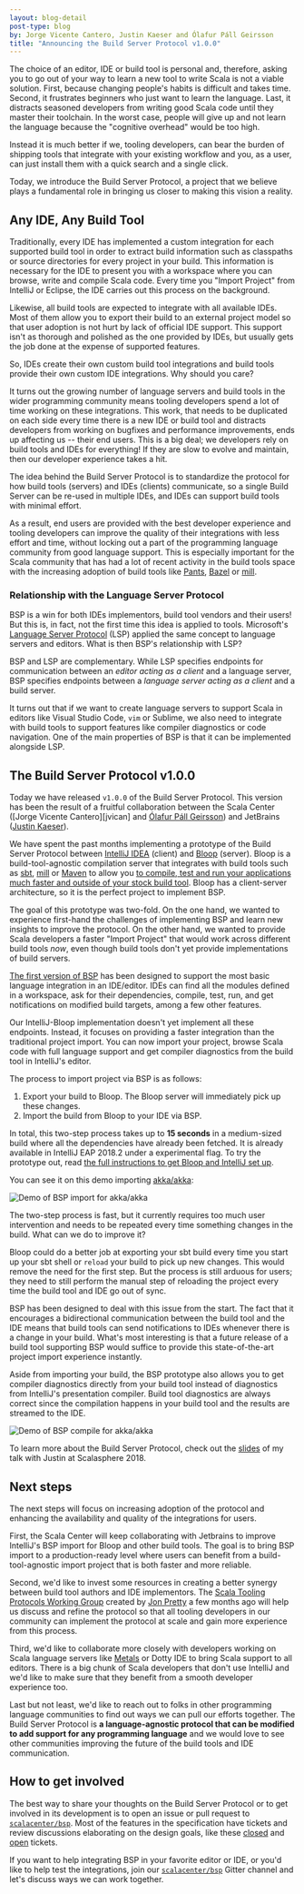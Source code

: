 ```yaml
---
layout: blog-detail
post-type: blog
by: Jorge Vicente Cantero, Justin Kaeser and Ólafur Páll Geirsson
title: "Announcing the Build Server Protocol v1.0.0"
---
```


The choice of an editor, IDE or build tool is personal and, therefore, asking
you to go out of your way to learn a new tool to write Scala is not a viable
solution. First, because changing people's habits is difficult and takes time.
Second, it frustrates beginners who just want to learn the language. Last, it
distracts seasoned developers from writing good Scala code until they master
their toolchain. In the worst case, people will give up and not learn the
language because the "cognitive overhead" would be too high.

Instead it is much better if we, tooling developers, can bear the burden of
shipping tools that integrate with your existing workflow and you, as a user,
can just install them with a quick search and a single click.

Today, we introduce the Build Server Protocol, a project that we believe plays
a fundamental role in bringing us closer to making this vision a reality.

## Any IDE, Any Build Tool

Traditionally, every IDE has implemented a custom integration for each
supported build tool in order to extract build information such as classpaths
or source directories for every project in your build. This information is
necessary for the IDE to present you with a workspace where you can browse,
write and compile Scala code. Every time you "Import Project" from IntelliJ
or Eclipse, the IDE carries out this process on the background.

Likewise, all build tools are expected to integrate with all available IDEs.
Most of them allow you to export their build to an external project model so
that user adoption is not hurt by lack of official IDE support. This support
isn't as thorough and polished as the one provided by IDEs, but usually gets
the job done at the expense of supported features.

So, IDEs create their own custom build tool integrations and build tools
provide their own custom IDE integrations. Why should you care?

It turns out the growing number of language servers and build tools in the
wider programming community means tooling developers spend a lot of time
working on these integrations. This work, that needs to be duplicated on each
side every time there is a new IDE or build tool and distracts developers
from working on bugfixes and performance improvements, ends up affecting
us -- their end users. This is a big deal; we developers rely on build tools and
IDEs for everything! If they are slow to evolve and maintain, then our
developer experience takes a hit.

The idea behind the Build Server Protocol is to standardize the protocol for
how build tools (servers) and IDEs (clients) communicate, so a single Build
Server can be re-used in multiple IDEs, and IDEs can support build tools with
minimal effort.

As a result, end users are provided with the best developer experience and
tooling developers can improve the quality of their integrations with less
effort and time, without locking out a part of the programming language
community from good language support. This is especially important for the
Scala community that has had a lot of recent activity in the build tools
space with the increasing adoption of build tools like [Pants], [Bazel] or
[mill].

### Relationship with the Language Server Protocol

BSP is a win for both IDEs implementors, build tool vendors and their users!
But this is, in fact, not the first time this idea is applied to tools.
Microsoft's [Language Server Protocol][LSP] (LSP) applied the same concept to
language servers and editors. What is then BSP's relationship with LSP?

BSP and LSP are complementary. While LSP specifies endpoints for
communication between an *editor acting as a client* and a language server,
BSP specifies endpoints between a *language server acting as a client* and a
build server.

It turns out that if we want to create language servers to support Scala in
editors like Visual Studio Code, `vim` or Sublime, we also need to integrate
with build tools to support features like compiler diagnostics or code
navigation. One of the main properties of BSP is that it can be implemented
alongside LSP.

## The Build Server Protocol v1.0.0

Today we have released `v1.0.0` of the Build Server Protocol. This version has
been the result of a fruitful collaboration between the Scala Center ([Jorge
Vicente Cantero][jvican] and [Ólafur Páll Geirsson][olafurpg]) and JetBrains
([Justin Kaeser][jastice]).

We have spent the past months implementing a prototype of the Build Server
Protocol between [IntelliJ IDEA] (client) and [Bloop] (server). Bloop is
a build-tool-agnostic compilation server that integrates with build tools such
as [sbt], [mill] or [Maven] to allow you [to compile, test and run your
applications much faster and outside of your stock build
tool](https://www.scala-lang.org/blog/2017/11/30/bloop-release.html). Bloop has
a client-server architecture, so it is the perfect project to implement BSP.

The goal of this prototype was two-fold. On the one hand, we wanted to
experience first-hand the challenges of implementing BSP and learn new
insights to improve the protocol. On the other hand, we wanted to provide
Scala developers a faster "Import Project" that would work across different
build tools *now*, even though build tools don't yet provide implementations
of build servers.

[The first version of
BSP](https://build-server-protocol.github.io) has been
designed to support the most basic language integration in an IDE/editor.
IDEs can find all the modules defined in a workspace, ask for their
dependencies, compile, test, run, and get notifications on modified build
targets, among a few other features.

Our IntelliJ-Bloop implementation doesn't yet implement all these endpoints.
Instead, it focuses on providing a faster integration than the traditional
project import. You can now import your project, browse Scala code with full
language support and get compiler diagnostics from the build tool in
IntelliJ's editor.

The process to import project via BSP is as follows:

1. Export your build to Bloop. The Bloop server will immediately pick up these
   changes.
2. Import the build from Bloop to your IDE via BSP.

<p></p><!-- To give more space between list and next paragraph. -->

In total, this two-step process takes up to **15 seconds** in a medium-sized
build where all the dependencies have already been fetched. It is already
available in IntelliJ EAP 2018.2 under a experimental flag. To try the
prototype out, read [the full instructions to get Bloop and IntelliJ set
up](https://gist.github.com/jastice/212227aa5fc29426aeea3b93280bcd8a).

You can see it on this demo importing [akka/akka](https://github.com/akka/akka/):

![Demo of BSP import for akka/akka](/resources/img/bloop-install.gif)

The two-step process is fast, but it currently requires too much user
intervention and needs to be repeated every time something changes in the
build. What can we do to improve it?

Bloop could do a better job at exporting your sbt build every time you start
up your sbt shell or `reload` your build to pick up new changes. This would
remove the need for the first step. But the process is still arduous for
users; they need to still perform the manual step of reloading the project
every time the build tool and IDE go out of sync.

BSP has been designed to deal with this issue from the start. The fact that
it encourages a bidirectional communication between the build tool and the
IDE means that build tools can send notifications to IDEs whenever there is a
change in your build. What's most interesting is that a future release of a
build tool supporting BSP would suffice to provide this state-of-the-art
project import experience instantly.

Aside from importing your build, the BSP prototype also allows you to get
compiler diagnostics directly from your build tool instead of diagnostics
from IntelliJ's presentation compiler. Build tool diagnostics are always
correct since the compilation happens in your build tool and the results
are streamed to the IDE.

![Demo of BSP compile for akka/akka](/resources/img/bloop-compile.gif)


To learn more about the Build Server Protocol, check out the
[slides](https://jorge.vican.me/slides/BSP.pdf) of my talk with Justin at
Scalasphere 2018.

## Next steps

The next steps will focus on increasing adoption of the protocol and
enhancing the availability and quality of the integrations for users.

First, the Scala Center will keep collaborating with Jetbrains to improve
IntelliJ's BSP import for Bloop and other build tools. The goal is to bring
BSP import to a production-ready level where users can benefit from a
build-tool-agnostic import project that is both faster and more reliable.

Second, we'd like to invest some resources in creating a better synergy
between build tool authors and IDE implementors. The [Scala Tooling Protocols
Working Group](https://github.com/scalacenter/tooling-working-groups/)
created by [Jon
Pretty](https://www.scala-lang.org/blog/2018/02/14/tooling.html) a few months
ago will help us discuss and refine the protocol so that all tooling
developers in our community can implement the protocol at scale and gain more
experience from this process.

Third, we'd like to collaborate more closely with developers working on Scala
language servers like [Metals] or Dotty IDE to bring Scala support to all
editors. There is a big chunk of Scala developers that don't use IntelliJ and
we'd like to make sure that they benefit from a smooth developer experience
too.

Last but not least, we'd like to reach out to folks in other programming
language communities to find out ways we can pull our efforts together.
The Build Server Protocol is **a language-agnostic protocol that can be
modified to add support for any programming language** and we would love to see
other communities improving the future of the build tools and IDE
communication.

## How to get involved

The best way to share your thoughts on the Build Server Protocol or to get
involved in its development is to open an issue or pull request to
[`scalacenter/bsp`](https://github.com/scalacenter/bsp). Most of the features
in the specification have tickets and review discussions elaborating on the
design goals, like these [closed](https://github.com/scalacenter/bsp/issues/3)
and [open](https://github.com/scalacenter/bsp/issues/14) tickets.

If you want to help integrating BSP in your favorite editor or IDE, or you'd
like to help test the integrations, join our
[`scalacenter/bsp`](https://gitter.im/scalacenter/bsp) Gitter channel and
let's discuss ways we can work together.

[sbt]: https://www.scala-sbt.org/
[Maven]: https://maven.apache.org/
[Bazel]: https://bazel.build
[Pants]: https://pantsbuild.org
[mill]: https://lihaoyi.com/mill
[langservers]: https://langserver.org
[LSP]: https://microsoft.github.io/language-server-protocol/
[JetBrains]: https://www.jetbrains.com/
[IntelliJ IDEA]: https://www.jetbrains.com/idea/
[jastice]: https://github.com/jastice
[coursier]: https://github.com/coursier/coursier
[Bloop]: https://github.com/scalacenter/bloop
[Metals]: https://github.com/scalameta/metals
[olafurpg]: https://github.com/olafurpg
[bloop-instructions]: https://scalacenter.github.io/bloop/docs/installation/#generate-configuration-files-for-your-project
